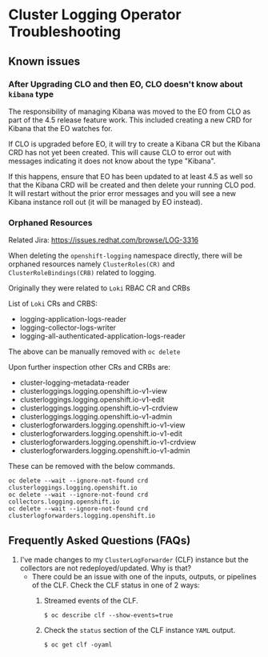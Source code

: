 # Cluster Logging Operator Troubleshooting

## Known issues

### After Upgrading CLO and then EO, CLO doesn't know about `kibana` type
The responsibility of managing Kibana was moved to the EO from CLO as part of the 4.5 release feature work. This included creating a new CRD for Kibana that the EO watches for.

If CLO is upgraded before EO, it will try to create a Kibana CR but the Kibana CRD has not yet been created. This will cause CLO to error out with messages indicating it does not know about the type "Kibana".

If this happens, ensure that EO has been updated to at least 4.5 as well so that the Kibana CRD will be created and then delete your running CLO pod. It will restart without the prior error messages and you will see a new Kibana instance roll out (it will be managed by EO instead).

### Orphaned Resources
Related Jira: https://issues.redhat.com/browse/LOG-3316

When deleting the `openshift-logging` namespace directly, there will be orphaned resources namely `ClusterRoles(CR)`  and `ClusterRoleBindings(CRB)` related to logging.

Originally they were related to `Loki` RBAC CR and CRBs

List of `Loki` CRs and CRBS:
- logging-application-logs-reader
- logging-collector-logs-writer
- logging-all-authenticated-application-logs-reader

The above can be manually removed with
`oc delete`

Upon further inspection other CRs and CRBs are:
- cluster-logging-metadata-reader
- clusterloggings.logging.openshift.io-v1-view
- clusterloggings.logging.openshift.io-v1-edit
- clusterloggings.logging.openshift.io-v1-crdview
- clusterloggings.logging.openshift.io-v1-admin
- clusterlogforwarders.logging.openshift.io-v1-view
- clusterlogforwarders.logging.openshift.io-v1-edit
- clusterlogforwarders.logging.openshift.io-v1-crdview
- clusterlogforwarders.logging.openshift.io-v1-admin

These can be removed with the below commands.
```
oc delete --wait --ignore-not-found crd clusterloggings.logging.openshift.io
oc delete --wait --ignore-not-found crd collectors.logging.openshift.io
oc delete --wait --ignore-not-found crd clusterlogforwarders.logging.openshift.io
```

## Frequently Asked Questions (FAQs)

1. I've made changes to my `ClusterLogForwarder` (CLF) instance but the collectors are not redeployed/updated. Why is that?
    - There could be an issue with one of the inputs, outputs, or pipelines of the CLF. Check the CLF status in one of 2 ways:
        1. Streamed events of the CLF.
            
            ```$ oc describe clf --show-events=true```

        2. Check the `status` section of the CLF instance `YAML` output.
        
            ```$ oc get clf -oyaml```